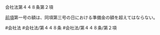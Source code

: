 会社法第４４８条第２項

[前項](会社法＿＿＿＿第４４８条第１項)第一号の額は、同項第三号の日における準備金の額を超えてはならない。

#会社法
#会社法/第４４８条
#会社法/第４４８条/第２項
